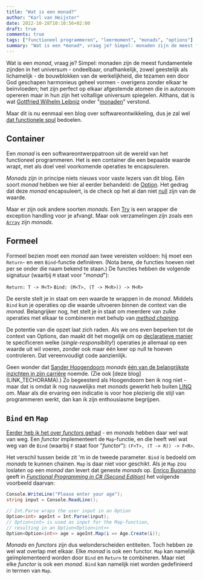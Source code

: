```yaml
---
title: "Wat is een monad?"
author: "Karl van Heijster"
date: 2022-10-28T10:10:56+02:00
draft: true
comments: true
tags: ["functioneel programmeren", "leermoment", "monads", "options"]
summary: "Wat is een *monad*, vraag je? Simpel: monaden zijn de meest fundamentele zijnden in het universum - ondeelbaar, onafhankelijk, zowel geestelijk als lichamelijk - de bouwblokken van de werkelijkheid, die tezamen een door God geschapen harmonieus geheel vormen - overigens zonder elkaar te beïnvloeden; het zijn perfect op elkaar afgestemde atomen die in autonoom opereren maar in hun zijn het voltallige universum spiegelen. Althans, dat is wat Gottfried Wilhelm Leibniz onder "monaden" verstond. Maar dit is nu eenmaal een blog over softwareontwikkeling, dus je zal wel dat functionele spul bedoelen."
---
```


Wat is een *monad*, vraag je? Simpel: monaden zijn de meest fundamentele zijnden in het universum - ondeelbaar, onafhankelijk, zowel geestelijk als lichamelijk - de bouwblokken van de werkelijkheid, die tezamen een door God geschapen harmonieus geheel vormen - overigens zonder elkaar te beïnvloeden; het zijn perfect op elkaar afgestemde atomen die in autonoom opereren maar in hun zijn het voltallige universum spiegelen. Althans, dat is wat [Gottfried Wilhelm Leibniz](https://plato.stanford.edu/entries/leibniz/) onder "[monaden](https://plato.stanford.edu/entries/leibniz/#MetLeiIde)" verstond.


Maar dit is nu eenmaal een blog over softwareontwikkeling, dus je zal wel [dat functionele spul](https://en.wikipedia.org/wiki/Monad_(functional_programming)) bedoelen.


## Container


Een *monad* is een softwareontwerppatroon uit de wereld van het functioneel programmeren. Het is een container die een bepaalde waarde wrapt, met als doel veel voorkomende operaties te encapsuleren. 


*Monads* zijn in principe niets nieuws voor vaste lezers van dit blog. Eén soort *monad* hebben we hier al eerder behandeld: de [Option](/blog/22/08/spelen-met-options/). Het gedrag dat deze *monad* encapsuleert, is de check op het al dan niet [null](https://en.wikipedia.org/wiki/Null_pointer) zijn van de waarde. 


Maar er zijn ook andere soorten *monads*. Een [Try](https://louthy.github.io/language-ext/LanguageExt.Core/Monads/Alternative%20Value%20Monads/Try/Try/index.html) is een wrapper die exception handling voor je afvangt. Maar ook verzamelingen zijn zoals een [`Array`](https://learn.microsoft.com/en-us/dotnet/csharp/programming-guide/arrays/) zijn *monads*.


## Formeel


Formeel bezien moet een *monad* aan twee vereisten voldoen: hij moet een `Return`- en een `Bind`-functie definiëren. (Nota bene, de functies hoeven niet per se onder die naam bekend te staan.) De functies hebben de volgende signatuur (waarbij `M` staat voor "*monad*"):


`Return: T -> M<T>`
`Bind: (M<T>, (T -> M<R>)) -> M<R>`


De eerste stelt je in staat om een waarde te wrappen in de *monad*. Middels `Bind` kun je operaties op die waarde uitvoeren binnen de context van die *monad*. Belangrijker nog, het stelt je in staat om meerdere van zulke operaties met elkaar te combineren met behulp van [*method chaining*](https://en.wikipedia.org/wiki/Method_chaining).


De potentie van die opzet laat zich raden. Als we ons even beperken tot de context van Options, dan maakt dit het mogelijk om op [declaratieve manier](https://en.wikipedia.org/wiki/Declarative_programming) te specificeren welke (*single-responsiblity*!) operaties je allemaal op een waarde uit wil voeren, zonder ook maar één keer op null te hoeven controleren. Dat vereenvoudigt code aanzienlijk.


Geen wonder dat [Sander Hoogendoorn](https://sanderhoogendoorn.com/) *monads* [één van de belangrijkste inzichten in zijn carrière](https://sanderhoogendoorn.com/the-zen-of-programming/) noemde. (Zie ook [deze blog] (LINK_TECHORAMA).) Zo begeesterd als Hoogendoorn ben ik nog niet - maar dat is omdat ik nog nauwelijks met *monads* gewerkt heb buiten [LINQ](https://learn.microsoft.com/en-us/dotnet/csharp/programming-guide/concepts/linq/) om. Maar als die ervaring een indicatie is voor hoe plezierig die stijl van programmeren werkt, dan kan ik zijn enthousiasme begrijpen.


## `Bind` en `Map`


[Eerder heb ik het over *functors* gehad](/blog/22/10/wat-is-een-functor/) - en *monads* hebben daar wel wat van weg. Een *functor* implementeert de `Map`-functie, en die heeft wel wat weg van de `Bind` (waarbij `F` staat foor "*functor*"): `(F<T>, (T -> R)) -> F<R>`. 


Het verschil tussen beide zit 'm in de tweede parameter. `Bind` is bedoeld om *monads* te kunnen chainen. `Map` is daar niet voor geschikt. Als je `Map` zou loslaten op een *monad* dan levert dat geneste *monads* op. [Enrico Buonanno](https://twitter.com/la_yumba) geeft in [*Functional Programming in C# (Second Edition)*](https://www.manning.com/books/functional-programming-in-c-sharp-second-edition) het volgende voorbeeld daarvan:


```cs
Console.WriteLine("Please enter your age");
string input = Console.ReadLine();

// Int.Parse wraps the user input in an Option
Option<int> ageInt = Int.Parse(input);
// Option<int> is used as input for the Map-function, 
// resulting in an Option<Option<int>>
Option<Option<int>> age = ageInt.Map(i => Age.Create(i));
```

*Monads* en *functors* zijn dus welonderscheiden entiteiten. Toch hebben ze wel wat overlap met elkaar. Elke *monad* is ook een functor. `Map` kan namelijk geïmplementeerd worden door `Bind` en `Return` te combineren. Maar niet elke *functor* is ook een *monad*. `Bind` kan namelijk niet worden gedefinieerd in termen van `Map`.
